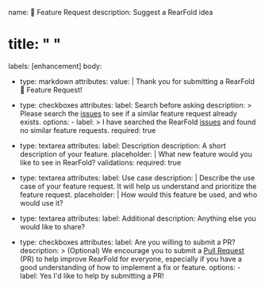 name: 🚀 Feature Request
description: Suggest a RearFold idea
# title: " "
labels: [enhancement]
body:
  - type: markdown
    attributes:
      value: |
        Thank you for submitting a RearFold 🚀 Feature Request!

  - type: checkboxes
    attributes:
      label: Search before asking
      description: >
        Please search the [issues](https://github.com/RearFold/RearFold-AI/issues) to see if a similar feature request already exists.
      options:
        - label: >
            I have searched the RearFold [issues](https://github.com/RearFold/RearFold-AI/issues) and found no similar feature requests.
          required: true

  - type: textarea
    attributes:
      label: Description
      description: A short description of your feature.
      placeholder: |
        What new feature would you like to see in RearFold?
    validations:
      required: true

  - type: textarea
    attributes:
      label: Use case
      description: |
        Describe the use case of your feature request. It will help us understand and prioritize the feature request.
      placeholder: |
        How would this feature be used, and who would use it?

  - type: textarea
    attributes:
      label: Additional
      description: Anything else you would like to share?

  - type: checkboxes
    attributes:
      label: Are you willing to submit a PR?
      description: >
        (Optional) We encourage you to submit a [Pull Request](https://github.com/RearFold/RearFold-AI/pulls) (PR) to help improve RearFold for everyone, especially if you have a good understanding of how to implement a fix or feature.
      options:
        - label: Yes I'd like to help by submitting a PR!
